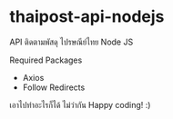 # thaipost-api-nodejs
API ติดตามพัสดุ ไปรษณีย์ไทย Node JS

Required Packages
- Axios
- Follow Redirects

เอาไปทำอะไรก็ได้ ไม่ว่ากัน
Happy coding! :)
